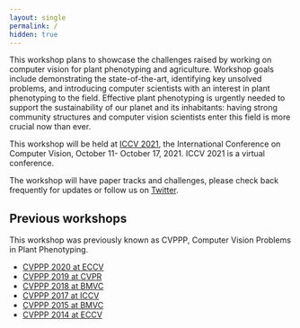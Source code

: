 ```yaml
---
layout: single
permalink: /
hidden: true
---
```


This workshop plans to showcase the challenges raised by working on computer vision for plant phenotyping and agriculture. Workshop goals include demonstrating the state-of-the-art, identifying key unsolved problems, and introducing computer scientists with an interest in plant phenotyping to the field. Effective plant phenotyping is urgently needed to support the sustainability of our planet and its inhabitants: having strong community structures and computer vision scientists enter this field is more crucial now than ever. 

This workshop will be held at [ICCV 2021](http://iccv2021.thecvf.com/), the International Conference on Computer Vision, October 11- October 17, 2021. ICCV 2021 is a virtual conference.

The workshop will have paper tracks and challenges, please check back frequently for updates or follow us on [Twitter](https://twitter.com/cvppa2021).

## Previous workshops

This workshop was previously known as CVPPP, Computer Vision Problems in Plant Phenotyping.

- [CVPPP 2020 at ECCV](https://www.plant-phenotyping.org/CVPPP2020)
- [CVPPP 2019 at CVPR](https://www.plant-phenotyping.org/CVPPP2019)
- [CVPPP 2018 at BMVC](https://www.plant-phenotyping.org/CVPPP2018)
- [CVPPP 2017 at ICCV](https://www.plant-phenotyping.org/CVPPP2017)
- [CVPPP 2015 at BMVC](http://www.plant-phenotyping.org/CVPPP2015)
- [CVPPP 2014 at ECCV](http://www.plant-phenotyping.org/CVPPP2014)

